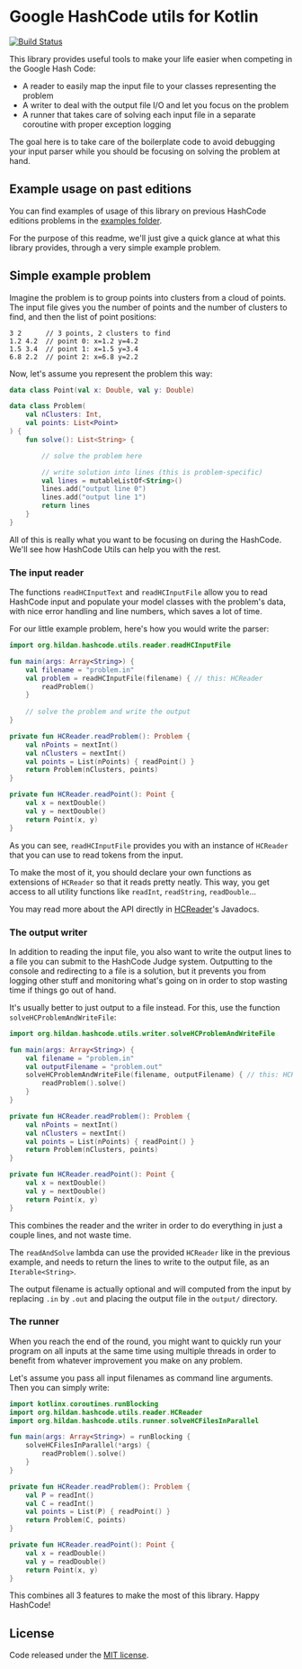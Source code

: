 # Google HashCode utils for Kotlin
[![Build Status](https://travis-ci.org/joffrey-bion/hashcode-utils-kt.svg?branch=master)](https://travis-ci.org/joffrey-bion/hashcode-utils-kt)

This library provides useful tools to make your life easier when competing in the Google Hash Code:
- A reader to easily map the input file to your classes representing the problem
- A writer to deal with the output file I/O and let you focus on the problem
- A runner that takes care of solving each input file in a separate coroutine with proper exception logging

The goal here is to take care of the boilerplate code to avoid debugging your input parser while you should be focusing
on solving the problem at hand.

## Example usage on past editions

You can find examples of usage of this library on previous HashCode editions problems in the
[examples folder](src/test/kotlin/org/hildan/hashcode/utils/examples).

For the purpose of this readme, we'll just give a quick glance at what this library provides, through a very simple
example problem.

## Simple example problem

Imagine the problem is to group points into clusters from a cloud of points. The input file gives you the number of 
points and the number of clusters to find, and then the list of point positions:

```
3 2      // 3 points, 2 clusters to find
1.2 4.2  // point 0: x=1.2 y=4.2
1.5 3.4  // point 1: x=1.5 y=3.4
6.8 2.2  // point 2: x=6.8 y=2.2
```

Now, let's assume you represent the problem this way:

```kotlin
data class Point(val x: Double, val y: Double)

data class Problem(
    val nClusters: Int,
    val points: List<Point>
) {
    fun solve(): List<String> {

        // solve the problem here

        // write solution into lines (this is problem-specific)
        val lines = mutableListOf<String>()
        lines.add("output line 0")
        lines.add("output line 1")
        return lines
    }
}
```

All of this is really what you want to be focusing on during the HashCode. We'll see how HashCode Utils can help you
with the rest.

### The input reader

The functions `readHCInputText` and `readHCInputFile` allow you to read HashCode input and populate your model 
classes with the problem's data, with nice error handling and line numbers, which saves a lot of time.

For our little example problem, here's how you would write the parser:

```kotlin
import org.hildan.hashcode.utils.reader.readHCInputFile

fun main(args: Array<String>) {
    val filename = "problem.in"
    val problem = readHCInputFile(filename) { // this: HCReader
        readProblem()
    }
    
    // solve the problem and write the output
}

private fun HCReader.readProblem(): Problem {
    val nPoints = nextInt()
    val nClusters = nextInt()
    val points = List(nPoints) { readPoint() }
    return Problem(nClusters, points)
}

private fun HCReader.readPoint(): Point {
    val x = nextDouble()
    val y = nextDouble()
    return Point(x, y)
}
```

As you can see, `readHCInputFile` provides you with an instance of `HCReader` that you can use to read tokens from the
 input.
 
To make the most of it, you should declare your own functions as extensions of `HCReader` so that it reads pretty 
neatly. This way, you get access to all utility functions like `readInt`, `readString`, `readDouble`...

You may read more about the API directly in [HCReader](src/main/java/org/hildan/hashcode/reader/HCReader.java)'s
 Javadocs.

### The output writer

In addition to reading the input file, you also want to write the output lines to a file you can submit to the 
HashCode Judge system. Outputting to the console and redirecting to a file is a solution, but it prevents you from 
logging other stuff and monitoring what's going on in order to stop wasting time if things go out of hand.

It's usually better to just output to a file instead. For this, use the function `solveHCProblemAndWriteFile`:

```kotlin
import org.hildan.hashcode.utils.writer.solveHCProblemAndWriteFile

fun main(args: Array<String>) {
    val filename = "problem.in"
    val outputFilename = "problem.out"
    solveHCProblemAndWriteFile(filename, outputFilename) { // this: HCReader
        readProblem().solve()
    }
}

private fun HCReader.readProblem(): Problem {
    val nPoints = nextInt()
    val nClusters = nextInt()
    val points = List(nPoints) { readPoint() }
    return Problem(nClusters, points)
}

private fun HCReader.readPoint(): Point {
    val x = nextDouble()
    val y = nextDouble()
    return Point(x, y)
}
```

This combines the reader and the writer in order to do everything in just a couple lines, and not waste time.

The `readAndSolve` lambda can use the provided `HCReader` like in the previous example, and needs to return the lines
 to write to the output file, as an `Iterable<String>`.

The output filename is actually optional and will computed from the input by replacing `.in` by `.out` and placing 
the output file in the `output/` directory.

### The runner

When you reach the end of the round, you might want to quickly run your program on all inputs at the same time using 
multiple threads in order to benefit from whatever improvement you make on any problem.

Let's assume you pass all input filenames as command line arguments. Then you can simply write:

```kotlin
import kotlinx.coroutines.runBlocking
import org.hildan.hashcode.utils.reader.HCReader
import org.hildan.hashcode.utils.runner.solveHCFilesInParallel

fun main(args: Array<String>) = runBlocking {
    solveHCFilesInParallel(*args) {
        readProblem().solve()
    }
}

private fun HCReader.readProblem(): Problem {
    val P = readInt()
    val C = readInt()
    val points = List(P) { readPoint() }
    return Problem(C, points)
}

private fun HCReader.readPoint(): Point {
    val x = readDouble()
    val y = readDouble()
    return Point(x, y)
}
```

This combines all 3 features to make the most of this library. Happy HashCode!

## License

Code released under the [MIT license](LICENSE).

